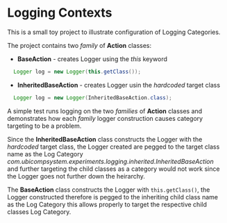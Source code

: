 # Logging Contexts

This is a small toy project to illustrate configuration of Logging Categories.

The project contains two _family_ of **Action** classes:

- **BaseAction** - creates Logger using the _this_ keyword
```Java
  Logger log = new Logger(this.getClass());
```

- **InheritedBaseAction** - creates Logger usin the _hardcoded_ target class
```Java
  Logger log = new Logger(InheritedBaseAction.class);
```

A simple test runs logging on the two _families_ of **Action** classes and demonstrates
how each _family_ logger construction causes category targeting to be a problem.

Since the **InheritedBaseAction** class constructs the Logger with the _hardcoded_ target class,
the Logger created are pegged to the target class name as the Log Category _com.ubicompsystem.experiments.logging.inherited.InheritedBaseAction_
and further targeting the child classes as a category would not work since the Logger goes not further down the heirarchy.

The **BaseAction** class constructs the Logger with `this.getClass()`,
the Logger constructed therefore is pegged to the inheriting child class name as the Log Category
this allows properly to target the respective child classes Log Category.
